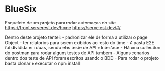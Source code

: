 # BlueSix
Esqueleto de um projeto para rodar automaçao do site 
    https://front.serverest.dev/home
    https://serverest.dev/#/

Dentro deste projeto tentei:
    - padronizar ele de forma a utilizar o page Object
    - ter relatorios para serem exibidos ao resto do time
    - A pasta E2E foi dividida em duas, sendo elas teste de API e Interface
    - Há uma collection do postman para rodar alguns testes de API tambem
    - Alguns cenarios dentro dos teste de API foram escritos usando o BDD
    - Para rodar o projeto basta clonar e executar o npm install
